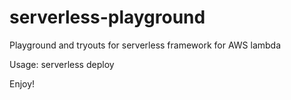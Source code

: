 # serverless-playground
Playground and tryouts for serverless framework for AWS lambda

Usage: serverless deploy

Enjoy!